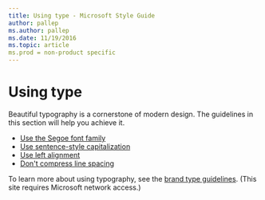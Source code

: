 ```yaml
---
title: Using type - Microsoft Style Guide
author: pallep
ms.author: pallep
ms.date: 11/19/2016
ms.topic: article
ms.prod = non-product specific
---
```


# Using type

Beautiful typography is a cornerstone of modern design. The guidelines in this section will help you achieve it. 

  - [Use the Segoe font family](/style-guide/text-formatting/using-type/use-segoe-font-family)
  - [Use sentence-style capitalization](/style-guide/text-formatting/using-type/use-sentence-style-capitalization)
  - [Use left alignment](/style-guide/text-formatting/using-type/use-left-alignment)
  - [Don't compress line spacing](/style-guide/text-formatting/using-type/dont-compress-line-spacing)

To learn more about using typography, see the [brand type guidelines](https://microsoft.sharepoint.com/teams/BrandCentral/Pages/The-Microsoft-brand-Core-elements-Type.aspx). (This site requires Microsoft network access.)
